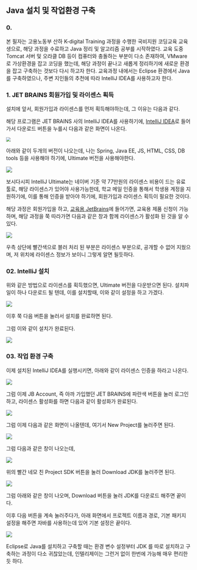 ## Java 설치 및 작업환경 구축



### 0.

본 필자는 고용노동부 산하 K-digital Training 과정을 수행한 국비지원 코딩교육 교육생으로, 해당 과정을 수료하고 Java 정리 및 알고리즘 공부를 시작하였다. 교육 도중 Tomcat 서버 및 오라클 DB 등이 컴퓨터와 충돌하는 부분이 다소 존재하여, VMware로 가상환경을 잡고 코딩을 했는데, 해당 과정이 끝나고 새롭게 정리하기에 새로운 환경을 잡고 구축하는 것보다 다시 하고자 한다. 
교육과정 내에서는 Eclipse 환경에서 Java를 구축하였으나, 주변 지인들의 추천에 따라 IntelliJ IDEA를 사용하고자 한다.



### 1. JET BRAINS 회원가입 및 라이센스 획득

설치에 앞서, 회원가입과 라이센스를 먼저 획득해야하는데, 그 이유는 다음과 같다.

해당 프로그램은 JET BRAINS 사의 IntelliJ IDEA를 사용하기에, [IntelliJ IDEA](https://www.jetbrains.com/ko-kr/idea/)로 들어가서 다운로드 버튼을 누를시 다음과 같은 화면이 나온다.

<img src=".\img\img1.PNG" style="zoom:75%;" />



아래와 같이 두개의 버전이 나오는데, 나는 Spring, Java EE, JS, HTML, CSS, DB tools 등을 사용해야 하기에, Ultimate 버전을 사용해야한다.

<img src=".\img\img2.png">



보시다시피 IntelliJ Ultimate는 네이버 기준 약 77만원의 라이센스 비용이 드는 유료 툴로, 해당 라이센스가 있어야 사용가능한데, 학교 메일 인증을 통해서 학생용 계정을 지원하기에, 이를 통해 인증을 받아야 하기에, 회원가입과 라이센스 획득이 필요한 것이다.



해당 과정은 회원가입을 하고, [교육용 JetBrains](https://www.jetbrains.com/shop/eform/students)에 들어가면, 교육용 제품 신청이 가능하며, 해당 과정을 쭉 따라가면 다음과 같은 창과 함께 라이센스가 활성화 된 것을 알 수 있다.

<img src=".\img\img3.png">

우측 상단에 빨간색으로 블러 처리 된 부분은 라이센스 부분으로, 공개할 수 없어 지웠으며, 저 위치에 라이센스 정보가 보이니 그렇게 알면 될듯하다.





### 02. IntelliJ 설치

위와 같은 방법으로 라이센스를 획득했으면, Ultimate 버전을 다운받으면 된다. 설치파일이 하나 다운로드 될 텐데, 이를 설치할때, 이와 같이 설정을 하고 가겠다. 

<img src=".\img\img4.PNG">

이후 쭉 다음 버튼을 눌러서 설치를 완료하면 된다.



그럼 이와 같이 설치가 완료된다.

<img src=".\img\img5.PNG">





### 03. 작업 환경 구축

이제 설치된 IntelliJ IDEA를 실행시키면, 아래와 같이 라이센스 인증을 하라고 나온다.

<img src=".\img\img6.PNG">



그럼 이제 JB Account, 즉 아까 가입했던 JET BRAINS에 파란색 버튼을 눌러 로그인하고, 라이센스 활성화를 하면 다음과 같이 활성화가 완료된다.

<img src=".\img\img7.PNG">





그럼 이제 다음과 같은 화면이 나올텐데, 여기서 New Project를 눌러주면 된다.

<img src=".\img\img8.png">



그럼 다음과 같은 창이 나오는데, 

<img src=".\img\img9.png">



위의 빨간 네모 친 Project SDK 버튼을 눌러 Download JDK를 눌러주면 된다.

<img src=".\img\img10.PNG">



그럼 아래와 같은 창이 나오며, Download 버튼을 눌러 JDK를 다운로드 해주면 끝이다.



이후 다음 버튼을 계속 눌러주다가, 아래 화면에서 프로젝트 이름과 경로, 기본 패키지 설정을 해주면 자바를 사용하는데 있어 기본 설정은 끝이다.

<img src=".\img\img11.PNG">



Eclipse로 Java를 설치하고 구축할 때는 환경 변수 설정부터 JDK 를 따로 설치하고 구축하는 과정이 다소 귀찮았는데, 인텔리제이는 그런거 없이 한번에 가능해 매우 편리한듯 하다.

